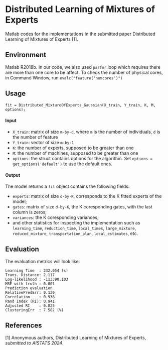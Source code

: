 # Distributed Learning of Mixtures of Experts
Matlab codes for the implementations in the submitted paper Distributed Learning of Mixtures of Experts [1].

## Environment
Matlab R2018b. In our code, we also used `parfor` loop which requires there are more than one core to be affect. To check the number of physical cores, in Command Window, run `evalc("feature('numcores')")`

## Usage
`fit = Distributed_MixtureOfExperts_Gaussian(X_train, Y_train, K, M, options);`

#### Input
- `X_train`: matrix of size `m-by-d`, where `m` is the number of individuals, `d` is the number of feature
- `Y_train`: vector of size `m-by-1`
- `K`: the number of experts, supposed to be greater than one
- `M`: the number of machines, supposed to be greater than one
- `options`: the struct contains options for the algorithm. Set `options = get_options('default')` to use the default ones.

#### Output
The model returns a `fit` object contains the following fields:
- `experts`: matrix of size `d-by-K`, corresponds to the K fitted experts of the model;
- `gates`: matrix of size `d-by-K`, the K coresponding gates, with the last column is zeros;
- `variances`: the K coresponding variances;
- and other statistics for inspecting the implementation such as `learning_time`, `reduction_time`, `local_times`, `large_mixture`, `reduced_mixture`, `transportation_plan`, `local_estimates`, etc.

## Evaluation
The evaluation metrics will look like:
```
Learning Time  : 232.054 (s)
Trans. Distance: 2.117 
Log-likelihood : -113390.103 
MSE with truth : 0.001 
Prediction evaluation
RelativePredErr: 0.120 
Correlation    : 0.938 
Rand Index (RI): 0.941 
Adjusted RI    : 0.825 
ClusteringErr  : 7.582 (%)
```
## References
[1] Anonymous authors, Distributed Learning of Mixtures of Experts, *submitted to AISTATS 2024*.

